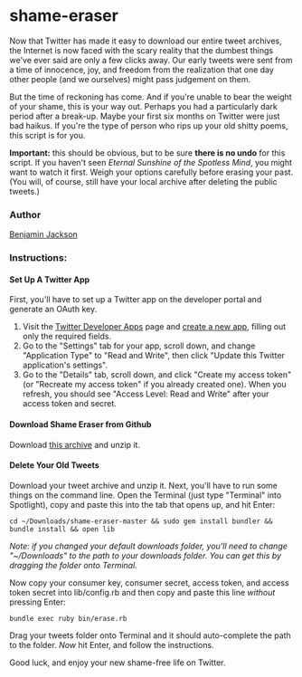 # shame-eraser

Now that Twitter has made it easy to download our entire tweet archives, the Internet is now faced with the scary reality that the dumbest things we've ever said are only a few clicks away. Our early tweets were sent from a time of innocence, joy, and freedom from the realization that one day other people (and we ourselves) might pass judgement on them. 

But the time of reckoning has come. And if you're unable to bear the weight of your shame, this is your way out. Perhaps you had a particularly dark period after a break-up. Maybe your first six months on Twitter were just bad haikus. If you're the type of person who rips up your old shitty poems, this script is for you.

**Important:** this should be obvious, but to be sure **there is no undo** for this script. If you haven't seen *Eternal Sunshine of the Spotless Mind*, you might want to watch it first. Weigh your options carefully before erasing your past. (You will, of course, still have your local archive after deleting the public tweets.)

### Author 

[Benjamin Jackson](http://twitter.com/benjaminjackson)

### Instructions:

#### Set Up A Twitter App

First, you'll have to set up a Twitter app on the developer portal and generate an OAuth key.

1. Visit the [Twitter Developer Apps](https://dev.twitter.com/apps) page and [create a new app](https://dev.twitter.com/apps/new), filling out only the required fields.
2. Go to the "Settings" tab for your app, scroll down, and change "Application Type" to "Read and Write", then click "Update this Twitter application's settings".
3. Go to the "Details" tab, scroll down, and click "Create my access token" (or "Recreate my access token" if you already created one). When you refresh, you should see "Access Level: Read and Write" after your access token and secret.

#### Download Shame Eraser from Github

Download [this archive](https://github.com/benjaminjackson/shame-eraser/archive/master.zip) and unzip it.

#### Delete Your Old Tweets

Download your tweet archive and unzip it. Next, you'll have to run some things on the command line. Open the Terminal (just type "Terminal" into Spotlight), copy and paste this into the tab that opens up, and hit Enter:

    cd ~/Downloads/shame-eraser-master && sudo gem install bundler && bundle install && open lib
    
*Note: if you changed your default downloads folder, you'll need to change "~/Downloads" to the path to your downloads folder. You can get this by dragging the folder onto Terminal.*

Now copy your consumer key, consumer secret, access token, and access token secret into lib/config.rb and then copy and paste this line *without* pressing Enter:

    bundle exec ruby bin/erase.rb 
    
Drag your tweets folder onto Terminal and it should auto-complete the path to the folder. *Now* hit Enter, and follow the instructions.

Good luck, and enjoy your new shame-free life on Twitter.
